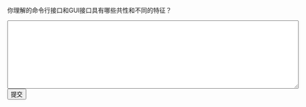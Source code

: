 你理解的命令行接口和GUI接口具有哪些共性和不同的特征？
<div class="active-code">
<textarea rows="10" cols="80"></textarea>
<div><input class="action-submit" type="submit" value="提交"/></div>
</div>